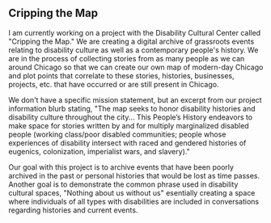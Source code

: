 ## Cripping the Map  
I am currently working on a project with the Disability Cultural Center called "Cripping the Map." We are creating a digital archive of grassroots events relating to disability culture as well as a contemporary people's history. We are in the process of collecting stories 
from as many people as we can around Chicago so that we can create our own map of modern-day Chicago and plot points that correlate to these stories, histories, businesses, projects, etc. that have occurred or are still present in Chicago.  
  
We don't have a specific mission statement, but an excerpt from our project information blurb stating, "The map seeks to honor disability histories and disability culture throughout the city... This People’s History endeavors to make space for stories written by and for 
multiply marginalized disabled people (working class/poor disabled communities; people whose experiences of disability intersect with raced and gendered histories of eugenics, colonization, imperialist wars, and slavery)."  
  
Our goal with this project is to archive events that have been poorly archived in the past or personal histories that would be lost as time passes. Another goal is to demonstrate the common phrase used in disability cultural spaces, "Nothing about us without us" esentially
creating a space where individuals of all types with disabilities are included in conversations regarding histories and current events.  
  
